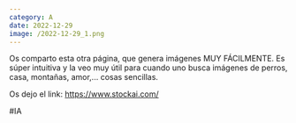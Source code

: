 ```yaml
--- 
category: A 
date: 2022-12-29 
image: /2022-12-29_1.png 
--- 
```


Os comparto esta otra página, que genera imágenes MUY FÁCILMENTE. Es súper intuitiva y la veo muy útil para cuando uno busca imágenes de perros, casa, montañas, amor,... cosas sencillas. 

Os dejo el link: https://www.stockai.com/

#IA